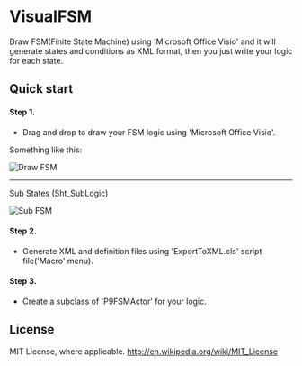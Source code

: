 # VisualFSM

Draw FSM(Finite State Machine) using 'Microsoft Office Visio' and it will generate states and conditions as XML format, then you just write your logic for each state.

## Quick start

#### Step 1. 
 - Drag and drop to draw your FSM logic using 'Microsoft Office Visio'. 
   
Something like this:

![Draw FSM](https://dl.dropboxusercontent.com/s/q4hryfxam0et51m/FSMScreenShot_Sht_Start.png) 

-----------


Sub States (Sht_SubLogic)


![Sub FSM](https://dl.dropboxusercontent.com/s/td2e2pvzxvulvmn/FSMScreenShot_Sht_SubLogic.png?dl=0)

#### Step 2. 
 - Generate XML and definition files using 'ExportToXML.cls' script file('Macro' menu).
 
#### Step 3. 
 - Create a subclass of 'P9FSMActor' for your logic.
 
 
 
## License
 MIT License, where applicable. http://en.wikipedia.org/wiki/MIT_License
